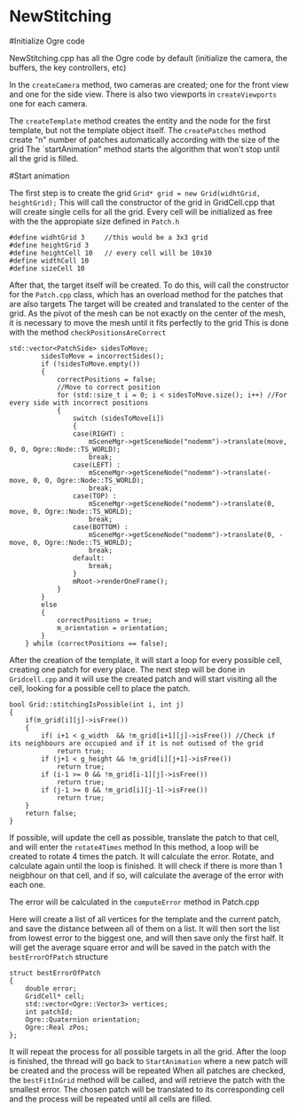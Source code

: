 # NewStitching

#Initialize Ogre code

NewStitching.cpp has all the Ogre code by default (initialize the camera, the buffers, the key controllers, etc)

In the `createCamera` method, two cameras are created; one for the front view and one for the side view. 
There is also two viewports in `createViewports` one for each camera.

The `createTemplate` method creates the entity and the node for the first template, but not the template object itself.
The `createPatches` method create "n" number of patches automatically according with the size of the grid
The `startAnimation" method starts the algorithm that won't stop until all the grid is filled.

#Start animation

The first step is to create the grid `Grid* grid = new Grid(widhtGrid, heightGrid);`
This will call the constructor of the grid in GridCell.cpp that will create single cells for all the grid.
Every cell will be initialized as free with the the appropiate size defined in `Patch.h`

```
#define widhtGrid 3 	//this would be a 3x3 grid
#define heightGrid 3
#define heightCell 10	// every cell will be 10x10 
#define widthCell 10
#define sizeCell 10
```

After that, the target itself will be created. To do this, will call the constructor for the `Patch.cpp` class, which has an overload method for the patches that are also targets
The target will be created and translated to the center of the grid. 
As the pivot of the mesh can be not exactly on the center of the mesh, it is necessary to move the mesh until it fits perfectly to the grid
This is done with the method `checkPositionsAreCorrect`

```
std::vector<PatchSide> sidesToMove;
		sidesToMove = incorrectSides();
		if (!sidesToMove.empty())
		{
			correctPositions = false;
			//Move to correct position
			for (std::size_t i = 0; i < sidesToMove.size(); i++) //For every side with incorrect positions 
			{
				switch (sidesToMove[i])
				{
				case(RIGHT) :
					mSceneMgr->getSceneNode("nodemm")->translate(move, 0, 0, Ogre::Node::TS_WORLD);
					break;
				case(LEFT) :
					mSceneMgr->getSceneNode("nodemm")->translate(-move, 0, 0, Ogre::Node::TS_WORLD);
					break;
				case(TOP) :
					mSceneMgr->getSceneNode("nodemm")->translate(0, move, 0, Ogre::Node::TS_WORLD);
					break;
				case(BOTTOM) :
					mSceneMgr->getSceneNode("nodemm")->translate(0, -move, 0, Ogre::Node::TS_WORLD);
					break;
				default:
					break;
				}
				mRoot->renderOneFrame();
			}
		}
		else
		{
			correctPositions = true;
			m_orientation = orientation;
		}
	} while (correctPositions == false);
```

After the creation of the template, it will start a loop for every possible cell, creating one patch for every place.
The next step will be done in `Gridcell.cpp` and it will use the created patch and will start visiting all the cell, looking for a possible cell to place the patch. 

```
bool Grid::stitchingIsPossible(int i, int j)
{	
	if(m_grid[i][j]->isFree())
	{
		if( i+1 < g_width  && !m_grid[i+1][j]->isFree()) //Check if its neighbours are occupied and if it is not outised of the grid
			return true;
		if (j+1 < g_height && !m_grid[i][j+1]->isFree())
			return true;
		if (i-1 >= 0 && !m_grid[i-1][j]->isFree())
			return true;
		if (j-1 >= 0 && !m_grid[i][j-1]->isFree()) 
			return true;
	}
	return false;
}
```

If possible, will update the cell as possible, translate the patch to that cell, and will enter the `rotate4Times` method
In this method, a loop will be created to rotate 4 times the patch.
It will calculate the error. Rotate, and calculate again until the loop is finished.
It will check if there is more than 1 neigbhour on that cell, and if so, will calculate the average of the error with each one.

The error will be calculated in the `computeError` method in Patch.cpp

Here will create a list of all vertices for the template and the current patch, and save the distance between all of them on a list.
It will then sort the list from lowest error to the biggest one, and will then save only the first half.
It will get the average square error and will be saved in the patch with the `bestErrorOfPatch` structure

```
struct bestErrorOfPatch
{
	double error;
	GridCell* cell;
	std::vector<Ogre::Vector3> vertices;
	int patchId;
	Ogre::Quaternion orientation; 
	Ogre::Real zPos;
};
```

It will repeat the process for all possible targets in all the grid.
After the loop is finished, the thread will go back to `StartAnimation` where a new patch will be created and the process will be repeated
When all patches are checked, the `bestFitInGrid` method will be called, and will retrieve the patch with the smallest error.
The chosen patch will be translated to its corresponding cell and the process will be repeated until all cells are filled.



